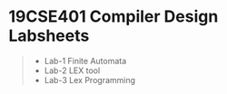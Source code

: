 # 19CSE401 Compiler Design Labsheets
> * Lab-1 Finite Automata
> * Lab-2 LEX tool
> * Lab-3 Lex Programming
